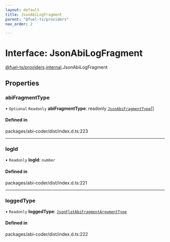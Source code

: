 ```yaml
---
layout: default
title: JsonAbiLogFragment
parent: "@fuel-ts/providers"
nav_order: 2

---
```


# Interface: JsonAbiLogFragment

[@fuel-ts/providers](../index.md).[internal](../namespaces/internal.md).JsonAbiLogFragment

## Properties

### abiFragmentType

• `Optional` `Readonly` **abiFragmentType**: readonly [`JsonAbiFragmentType`](internal-JsonAbiFragmentType.md)[]

#### Defined in

packages/abi-coder/dist/index.d.ts:223

___

### logId

• `Readonly` **logId**: `number`

#### Defined in

packages/abi-coder/dist/index.d.ts:221

___

### loggedType

• `Readonly` **loggedType**: [`JsonFlatAbiFragmentArgumentType`](internal-JsonFlatAbiFragmentArgumentType.md)

#### Defined in

packages/abi-coder/dist/index.d.ts:222
